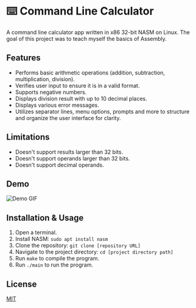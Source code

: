 # ⌨️ Command Line Calculator 
A command line calculator app written in x86 32-bit NASM on Linux. The goal of this project was to teach myself the basics of Assembly.

## Features
- Performs basic arithmetic operations (addition, subtraction, multiplication, division).
- Verifies user input to ensure it is in a valid format.
- Supports negative numbers.
- Displays division result with up to 10 decimal places.
- Displays various error messages.
- Utilizes separator lines, menu options, prompts and more to structure and organize the user interface for clarity.

## Limitations
- Doesn't support results larger than 32 bits.
- Doesn't support operands larger than 32 bits.
- Doesn't support decimal operands.

## Demo
![Demo GIF](https://i.imgur.com/jEr5al2.gif)

## Installation & Usage
1. Open a terminal.
2. Install NASM: `sudo apt install nasm`
3. Clone the repository: `git clone [repository URL]`
4. Navigate to the project directory: `cd [project directory path]`
5. Run `make` to compile the program.
6. Run `./main` to run the program.

## License
[MIT](https://choosealicense.com/licenses/mit/)
